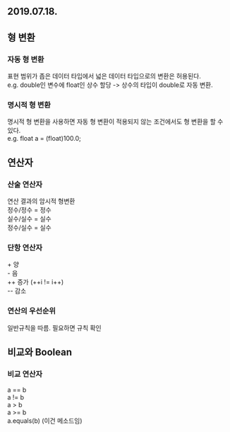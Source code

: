 ## 2019.07.18.

## 형 변환

### 자동 형 변환
표현 범위가 좁은 데이터 타입에서 넓은 데이터 타입으로의 변환은 허용된다.  
	e.g. double인 변수에 float인 상수 할당 -> 상수의 타입이 double로 자동 변환.

### 명시적 형 변환
명시적 형 변환을 사용하면 자동 형 변환이 적용되지 않는 조건에서도 형 변환을 할 수 있다.  
	e.g. float a = (float)100.0;  



## 연산자

### 산술 연산자

연산 결과의 암시적 형변환  
	정수/정수 = 정수  
	실수/실수 = 실수  
	정수/실수 = 실수  

### 단항 연산자
\+	양  
\-	음  
\++	증가	  (++i != i++)  
\--	감소  

### 연산의 우선순위
일반규칙을 따름. 필요하면 규칙 확인


## 비교와 Boolean

### 비교 연산자
a == b  
a != b  
a >  b  
a >= b  
a.equals(b) (이건 메소드임)
